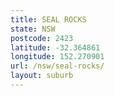 ```yaml
---
title: SEAL ROCKS
state: NSW
postcode: 2423
latitude: -32.364861
longitude: 152.270901
url: /nsw/seal-rocks/
layout: suburb
---
```

